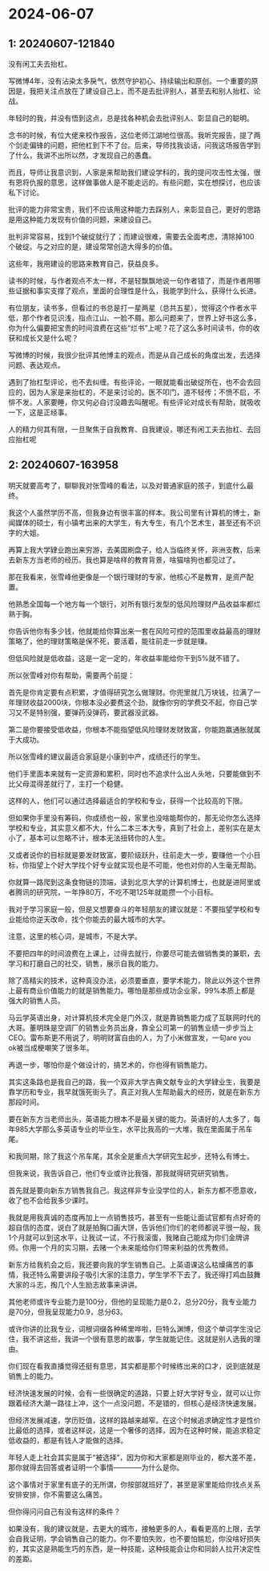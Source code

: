 # 2024-06-07

## 1: 20240607-121840

没有闲工夫去抬杠。

写微博4年，没有沾染太多戾气，依然守护初心、持续输出和原创。一个重要的原因是，我把关注点放在了建设自己上，而不是去批评别人，甚至去和别人抬杠、论战。

年轻时的我，并没有悟到这点，总是找各种机会去批评别人、彰显自己的聪明。

念书的时候，有位大佬来校作报告，这位老师江湖地位很高。我听完报告，提了两个剑走偏锋的问题，把他杠到下不了台。后来，导师找我谈话，问我这场报告学到了什么，我讲不出所以然，才发现自己的愚蠢。

而且，导师让我意识到，人家是来帮助我们建设学科的，我的提问攻击性太强，很有恩将仇报的意思，这样做事做人是不能走远的。有些问题，实在想探讨，也应该私下讨论。

批评的能力非常宝贵，我们不应该用这种能力去踩别人，来彰显自己，更好的思路是用这种能力发现有价值的问题，来建设自己。

批判非常容易，找到1个破绽就行了；而建设很难，需要去全面考虑，清除掉100个破绽。与之对应的是，建设常常创造大得多的价值。

这些年，我用建设的思路来教育自己，获益良多。

读书的时候，与作者观点不太一样，不是轻飘飘地说一句作者错了，而是作者用哪些证据和事实支撑了观点，里面的合理性是什么，我能学到什么，获得什么长进。

有位朋友，读书多，但看过的书总是打一星两星（总共五星），觉得这个作者水平低，那个作者见识浅，指点江山、一脸不屑。那么问题来了，世界上好书这么多，你为什么偏要把宝贵的时间浪费在这些“烂书”上呢？花了这么多时间读书，你的收获和成长又是什么呢？

写微博的时候，我很少批评其他博主的观点，而是从自己成长的角度出发，去选择问题、表达观点。

遇到了抬杠型评论，也不去纠缠。有些评论，一眼就能看出破绽所在，也不会去回应的，因为人家是来抬杠的，不是来讨论的。医不叩门，道不轻传；不愤不启，不悱不发。人家要睡，你又何必自讨没趣去叫醒呢。有些评论对成长有帮助，就吸收一下，这是正经事。

人的精力何其有限，一旦聚焦于自我教育、自我建设，哪还有闲工夫去抬杠、去回应抬杠呢

## 2: 20240607-163958

明天就要高考了，聊聊我对张雪峰的看法，以及对普通家庭的孩子，到底什么最终。

我这个人虽然学历不高，但我身边有很丰富的样本。我公司里有计算机的博士，新闻媒体的硕士，有小镇考出来的大学生，有大专生，有几个艺术生，甚至还有不识字的大姐。

再算上我大学肄业跑出来穷游，去美国刷盘子，给人当临终关怀，非洲支教，后来去新东方当老师的经历。我也算是啥样的教育背景，啥猫啥狗也都见过了。

那在我看来，张雪峰他更像是一个银行理财的专家，他核心不是教育，是资产配置。

他熟悉全国每一个地方每一个银行，对所有银行发型的低风险理财产品收益率都烂熟于胸。

你告诉他你有多少钱，他就能给你算出来一套在风险可控的范围里收益最高的理财策略了，他的理财策略是保不死，要活着，能往前走一步就是赚。

但低风险就是低收益，这是一定一定的，年收益率能给你干到5%就不错了。

所以张雪峰对你有帮助，需要两个前提：

首先是你肯定要有点积累，才值得研究怎么做理财。你兜里就几万块钱，拉满了一年理财收益2000块，你根本没必要费这个劲，就像你穷的学费交不起，你自己学习又不是特别强，要弹药没弹药，要武器没武器。

第二是你要接受低收益，你根本不能指望低风险理财发财致富，你能跑赢通胀就属于大成功。

所以张雪峰的建议最适合家庭是小康到中产，成绩还行的学生。

他们手里面本来就有一定资源和累积，同时也不追求什么出人头地，只要能做到不比父母混得差就行了，主打一个稳健。

这样的人，他们可以通过选择最适合的学校和专业，获得一个比较高的下限。

但如果你手里没有筹码，你成绩也一般，家里也没啥能帮你的，那无论你怎么选择学校和专业，其实意义都不大，什么二本三本大专，真到了社会上，差别实在是太小了，基本可以忽略不计，根本无法扭转你的人生。

又或者说你的目标就是要发财致富，要阶级跃升，往前走大一步，要赚他一个小目标，你指望上个好大学找个好专业就实现也是不可能，他也对你的人生毫无帮助。

你就算一路爬到这条食物链的顶端，读到北京大学的计算机博士，也就是进阿里或者腾讯的研究院，一年挣80万，不吃不喝125年就能攒一个小目标。

我对于学习家庭一般，但是又想要奋斗的年轻朋友的建议就是：不要指望学校和专业能给你逆天改命，找个你能去的最大城市的大学。

注意，这里的核心词，是城市，不是大学。

不要把四年的时间浪费在上课上，过得去就行，你要尽可能去做销售类的兼职，去学习和打磨自己的社交，销售，展示自我的能力。

除了高精尖的技术，这种真没办法，必须要垂直，要学术能力，除此以外这个世界上最有商业价值能力的就是销售能力。哪怕是那些成功企业家，99%本质上都是强大的销售人员。

马云学英语出身，对计算机技术完全是门外汉，就是靠销售能力成了互联网时代的大哥。董明珠是空调厂的销售业务员出身，靠全公司第一的销售业绩一步步当上CEO。雷布斯更不用说了，明明财富自由的人，为了小米做宣发，一句are you ok被当成梗嘲笑了很多年。

再退一步，哪怕你是个做设计的，搞艺术的，你也得有销售能力。

其实这条路也是我自己的路，我一个双非大学古典文献专业的大学肄业生，我要是靠学历和专业，我早就饿死街头了。真正对我人生帮助最大的经历，就是在新东方那段时间。

要在新东方当老师出头，英语能力根本不是最关键的能力。英语好的人太多了，每年985大学那么多英语专业的毕业生，水平比我高的一大堆，我在里面属于吊车尾。

和我同期，除了我这个吊车尾，其余全是重点大学研究生起步，还特么有博士。

但我来说，我告诉自己，他们专业或许比我强，那我就得研究研究销售。

首先就是要向新东方销售我自己。我这样非专业没学位的人，新东方都不愿意收，收了也不会给我多少课时。

我就是用我真诚的态度再加上一点销售技巧，甚至有一些能让面试官都有点好奇的超自信的态度，说白了就是拍胸口画大饼，告诉他们你们的老师都说平很一般，我1个月就可以到这水平，让我试一试，不行我滚蛋，我赌自己能成为你们金牌讲师。你用一个月的实习期，去赌一个未来能给你们带来利益的优秀教师。

新东方给我机会之后，我还要向我的学生销售自己。上英语课这么枯燥痛苦的事情，我还特么需要讲段子吸引大家的注意力，学生学不下去了，我还得打鸡血鼓舞大家的斗志，掏几个人生励志故事来讲讲。

其他老师或许专业能力是100分，但他的呈现能力是0.2，总分20分，我专业能力是70分，但我呈现能力0.9，总分63。

或许你讲的比我专业，词根词缀各种稀里哗啦，巨特么渊博，但这个单词学生没记住，我不讲这些，我讲一个很有意思的故事，学生就能记住。这就是别人选我的理由。

你们现在看我直播觉得还挺有意思，其实都是那个时候练出来的口才，说到底就是销售上的能力。

经济快速发展的时候，会有一些很确定的道路，只要上好大学好专业，就可以让你跟着经济大潮一路往上冲，这个一点没问题，不是错的，但核心是经济快速发展。

但经济发展减速，学历贬值，这样的路越来越窄。在这个时候追求确定性才是性价比最低的选择，或者这样说，这是一个奢侈的选择，因为在这种时候，能追求稳定低收益的，都是有钱人才能做的选择。

年轻人走上社会其实是属于“被选择”，因为你和大家都是刚毕业的，都大差不差，那你就得去回答或者证明一个事情————为什么是你。

这个事情对于家里有底子的无所谓，你按部就班好了，甚至是家里能给你找点关系安排安排，你不需要这么痛苦。

但你得问问自己有没有这样的条件？

如果没有，我的建议就是，去更大的城市，接触更多的人，看看更高的上限，去学会自我证明，学会销售自己的能力。你不要怕失败，也不要怕尴尬，你没啥好损失的，其实这是熟能生巧的东西，是一种技能，这种技能会让你和同龄人拉开决定性的差距。

